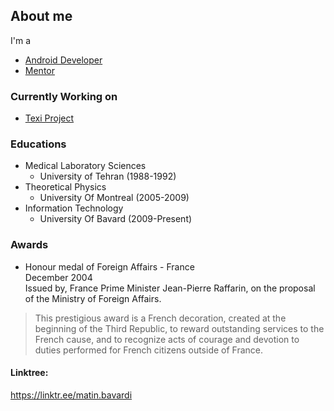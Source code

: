 ## About me
I'm a
- [Android Developer](https://texiproject.ca/)
- [Mentor](https://sites.google.com/site/cafeplanck/home)

<!---
- [Hobbyist Photographer](https://diansoha.com)
- [Big Music Fan](https://sites.google.com/view/liberomusics)
-->


### Currently Working on 
- [Texi Project](https://texiproject.ca/)

### Educations 
- Medical Laboratory Sciences 
  - University of Tehran (1988-1992)
- Theoretical Physics 
  - University Of Montreal (2005-2009)
- Information Technology
  - University Of Bavard (2009-Present)
  

### Awards
- Honour medal of Foreign Affairs - France    
December 2004   
Issued by, France Prime Minister Jean-Pierre Raffarin, on the proposal of the Ministry of Foreign Affairs.   
> This prestigious award is a French decoration, created at the beginning of the Third Republic, to reward outstanding services to the French cause, and to recognize acts of courage and devotion to duties performed for French citizens outside of France.




#### Linktree:
https://linktr.ee/matin.bavardi

